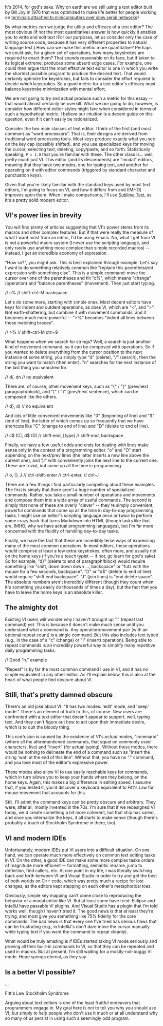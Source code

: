 It's 2014, for god's sake. Why on earth are we still using a text editor built by Bill Joy
in 1976 that was optimized to make life better for people working on [terminals attached to
minicomputers over slow serial networks][1]?

By what metrics can we judge the utility and efficacy of a text editor? The most obvious (if
not the most quantitative) answer is how quickly it enables you to write and edit text (For
our purposes, let us consider only the case of writing source code, because it has very different
properties to natural language text.)  How can we make this metric more quantitative? Perhaps
we could ask, for a given set of operations, how many keystrokes are required to enact them?
That sounds reasonable on its face, but if taken to its logical extreme, produces some absurd
edge cases. For example, one could then argue that the most effective text editor is one in which
you write the shortest possible program to produce the desired text. That would certainly
optimize for keystrokes, but fails to consider the effort required to decide *which* keystrokes.
So a good metric for a text editor's efficacy must balance keystroke minimization with mental effort.

We are not going to try and actual produce such a metric for this essay -- that would almost
certainly be overkill. What we *are* going to do, however, is consider how different editor
styles might fare when considered in terms of such a hypothetical metric. I believe our
intuition is a decent guide on this question, even if it can't easily be rationalized.

Consider the two main classes of text editor. I think of the first (and most common) as
"word processors". That is, their designs are derived from traditional word processing tools.
Most keys produce exactly what you see on the key cap (possibly shifted), and you use
specialized keys for moving the cursor, selecting text, deleting, copy/paste, and so forth.
Statistically speaking, `P = 1.0` that you're familiar with these. The other class is...
well, pretty much just VI. This editor (and its descendents) are "modal" editors,
meaning that they have two modes, one for typing text, and another for operating on it
with editor commands (triggered by standard character and punctuation keys).

Given that you're likely familiar with the standard keys used by most text editors, I'm
going to focus on VI, and how it differs from and (IMHO) improves upon them. When I make
comparisons, I'll use [Sublime Text][2], as it's a pretty solid modern editor.

## VI's power lies in brevity

You will find plenty of articles suggesting that VI's power stems from its macros and other
complex features. But if that were really the measure of what I want most from an editor,
I'd be using Emacs. No, what I get from VI is not a powerful macro system (I never use the
scripting language, and only rarely use anything more complex than simple recorded macros) --
instead, I get an incredible economy of expression.

"How so?", you might ask. This is best explained through example. Let's say I want to do
something relatively common like "replace this parenthesized expression with something else".
This is a simple command: move the cursor over one of the parentheses and hit "c%", which
means "change" (operation) and "balance parentheses" (movement). Then just start typing.

// c%
// shift-ctrl-M backspace

Let's do some more, starting with simple ones. Most decent editors have keys for indent
and outdent operations, as does VI, which are "<", and ">". Not earth-shattering, but
combine it with movement commands, and it becomes much more powerful -- ">%" becomes
"indent all lines between these matching braces".

// >%
// shift-ctrl-M ctrl+9

What happens when we search for strings? Well, a search is just another kind of movement
command, so it can be composed with operations. So if you wanted to delete everything
from the cursor position to the next instance of some string, you simply type "d" (delete),
"/" (search), then the string you want to match (then enter). "n" searches for the next
instance of the last thing you searched for.

// d/, dn
// no equivalent

There are, of course, other movement keys, such as "{" / "}" (prev/next paragraph/block),
and "(" / ")" (prev/next sentence), which can be composed like the others.

// d}, d)
// no equivalent

And lots of little convenient movements like "0" (beginning of line) and "$" (end of line),
the latter of which comes up so frequently that we have shortcuts like "C" (change to end
of line) and "D" (delete to end of line).

// c$ (C), d$ (D)
// shift-end, [type]
// shift-end, backspace

Finally, we have a few useful odds and ends for dealing with lines make sense only in the
context of a programming editor. "o" and "O" start appending on the next/prev lines (the
latter inserts a new line above the current one), and "J" with conveniently joins the
next line to the current one. These are trivial, but come up all the time in programming.

// o, O, J
// ctrl-shift-enter
// ctrl-enter,
// ctrl-J

There are a few things I find particularly compelling about these examples. The first is
simply that there aren't a huge number of specialized commands. Rather, you take a small
number of operations and movements and compose them into a wide array of useful commands.
The second is simply that none of these are overly "clever" -- they're simply convenient,
powerful commands that come up all the time in day-to-day programming tasks. I might use
an editor's scripting language *once or twice* to perform some crazy hack that turns
Markdown into HTML (though tasks like that are, IMHO, why we have actual programming
languages), but I'm far more concerned with the fluidity of handling day-to-day tasks.

Finally, we have the fact that these are incredibly terse ways of expressing many of the
most common operations. In most editors, these operations would comprise at least a few
extra keystrokes, often more, and usually not on the home keys (if you're a touch typist
-- if not, go learn for god's sake). So for example, "d}" (delete to end of paragraph/block)
would require something like "shift, down down down ..., backspace" or "futz with the
mouse for a few seconds, backspace". "D" or "d$" (delete to end of line) would require
"shift end backspace". "J" (join lines) is "end delete space". The absolute numbers aren't
incredibly different (though they count when it's something you easily do thousands of
times a day), but the fact that you have to leave the home keys is an absolute killer.

## The almighty dot

Existing VI users will wonder why I haven't brought up "." (repeat last command) yet.
This is because it doesn't make much sense until you understand what a command *is*.
Any operation/movement pair (with an optional repeat count) is a single command. But
this also includes text typed (e.g., in the case of a "c" (change) or "i" (insert)
operation). Being able to repeat commands is an incredibly powerful way to simplify
many repetitive daily programming tasks.

// Good "n." example

"Repeat" is by far the most common command I use in VI, and it has no simple equivalent
in any other editor. As I'll explain below, this is also at the heart of what people
find obscure about VI.

## Still, that's pretty damned obscure

There's an old joke about VI. "It has two modes: 'edit' mode, and 'beep' mode." There's
an element of truth to this, of course. New users are confronted with a text editor
that doesn't appear to support, well, typing text. And they can't figure out how to
act upon their immediate desire, which is to quit the bloody thing.

This confusion is caused by the existence of VI's *actual* modes, "command" (where all
the aforementioned commands, that squat on commonly used characters, live) and "insert"
(for actual typing). Without these modes, there would be nothing to delineate the end of
a command such as "Insert the string 'wat' at the end of this line". Without that, you
have no "." command, and you lose most of the editor's expressive power.

These modes also allow VI to use easily reachable keys for commands, which in turn allows
you to keep your hands where they belong, on the home keys. Again, this makes a big
difference in editing speed. I assume that, if you tested it, you'd discover a keyboard
equivalent to Fitt's Law for mouse movement that accounts for this.

Still, I'll admit the command keys can be pretty obscure and arbitrary. They were, after
all, mostly invented in the 70s. I'm sure that if we redesigned VI today, we'd create
something a bit more coherent, but that ship has sailed, and once you internalize the
keys, it all starts to make sense (though there's probably a touch of Stockholm Syndrome
in there, too).

## VI and modern IDEs

Unfortunately, modern IDEs put VI users into a difficult situation. On one hand, we
can operate much more effectively on common text editing tasks in VI. On the other,
a good IDE can make some more complex tasks orders of magnitude more efficient --
formatting, semantic rename, jump to definition, find callers, etc. At one point in
my life, I was literally switching back and forth between VI and Visual Studio in
order to try and get the best of both worlds on C++ code, which was pretty much a
recipe for lost changes, as the editors kept stepping on each other's metaphorical
toes.

Obviously, simple key mapping can't come close to reproducing the behavior of a modal
editor like VI. But at least some have tried. Eclipse and IntelliJ have passable VI
plugins. And Visual Studio has a plugin that I'm told works well, though I haven't
tried it. The good news is that at least they're trying, and most give you something
like 75% fidelity for the core commands. The bad news is that every one I've tried
has serious flaws that can be frustrating (e.g., in IntelliJ's don't dare move the
cursor manually while typing text if you want the command to repeat cleanly).

What would be truly amazing is if IDEs started taking VI mode seriously and proving
all their built-in commands to VI, so that they can be repeated and used in macros.
But at present, I'm still waiting for a mostly-not-buggy VI mode. Hope springs
eternal, as they say.

## Is a better VI possible?

...


[1]: http://web.cecs.pdx.edu/~kirkenda/joy84.html
[2]: http://sublimetext.com/
Fitt's Law
Stockholm Syndrome







Arguing about text editors is one of the least fruitful endeavors that programmers engage
in. My goal here is not to tell you why *you* should use VI, but simply to help people who
don't use it much or at all understand why so many of us persist in using such a seemingly
odd program.

